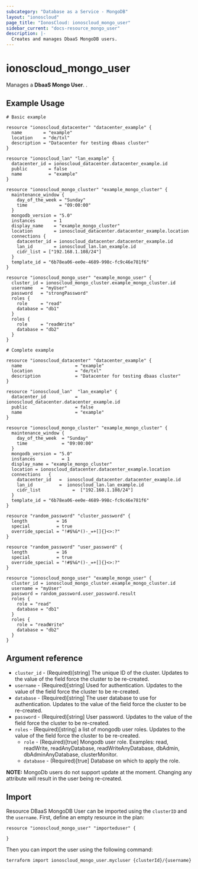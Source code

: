 ```yaml
---
subcategory: "Database as a Service - MongoDB"
layout: "ionoscloud"
page_title: "IonosCloud: ionoscloud_mongo_user"
sidebar_current: "docs-resource_mongo_user"
description: |-
  Creates and manages DbaaS MongoDB users.
---
```


# ionoscloud\_mongo_user

Manages a **DbaaS Mongo User**. .

## Example Usage

```hcl
# Basic example

resource "ionoscloud_datacenter" "datacenter_example" {
  name        = "example"
  location    = "de/txl"
  description = "Datacenter for testing dbaas cluster"
}

resource "ionoscloud_lan" "lan_example" {
  datacenter_id = ionoscloud_datacenter.datacenter_example.id
  public        = false
  name          = "example"
}

resource "ionoscloud_mongo_cluster" "example_mongo_cluster" {
  maintenance_window {
    day_of_the_week = "Sunday"
    time            = "09:00:00"
  }
  mongodb_version = "5.0"
  instances       = 1
  display_name    = "example_mongo_cluster"
  location        = ionoscloud_datacenter.datacenter_example.location
  connections {
    datacenter_id = ionoscloud_datacenter.datacenter_example.id
    lan_id        = ionoscloud_lan.lan_example.id
    cidr_list = ["192.168.1.108/24"]
  }
  template_id = "6b78ea06-ee0e-4689-998c-fc9c46e781f6"
}

resource "ionoscloud_mongo_user" "example_mongo_user" {
  cluster_id = ionoscloud_mongo_cluster.example_mongo_cluster.id
  username   = "myUser"
  password   = "strongPassword"
  roles {
    role     = "read"
    database = "db1"
  }
  roles {
    role     = "readWrite"
    database = "db2"
  }
}
```

```hcl
# Complete example

resource "ionoscloud_datacenter" "datacenter_example" {
  name                    = "example"
  location                = "de/txl"
  description             = "Datacenter for testing dbaas cluster"
}

resource "ionoscloud_lan"  "lan_example" {
  datacenter_id           = ionoscloud_datacenter.datacenter_example.id
  public                  = false
  name                    = "example"
}

resource "ionoscloud_mongo_cluster" "example_mongo_cluster" {
  maintenance_window {
    day_of_the_week  = "Sunday"
    time             = "09:00:00"
  }
  mongodb_version = "5.0"
  instances          = 1
  display_name = "example_mongo_cluster"
  location = ionoscloud_datacenter.datacenter_example.location
  connections   {
    datacenter_id   =  ionoscloud_datacenter.datacenter_example.id
    lan_id          =  ionoscloud_lan.lan_example.id
    cidr_list            =  ["192.168.1.108/24"]
  }
  template_id = "6b78ea06-ee0e-4689-998c-fc9c46e781f6"
}

resource "random_password" "cluster_password" {
  length           = 16
  special          = true
  override_special = "!#$%&*()-_=+[]{}<>:?"
}

resource "random_password" "user_password" {
  length           = 16
  special          = true
  override_special = "!#$%&*()-_=+[]{}<>:?"
}

resource "ionoscloud_mongo_user" "example_mongo_user" {
  cluster_id = ionoscloud_mongo_cluster.example_mongo_cluster.id
  username = "myUser"
  password = random_password.user_password.result
  roles {
    role = "read"
    database = "db1"
  }
  roles {
    role = "readWrite"
    database = "db2"
  }
}
```

## Argument reference

* `cluster_id` - (Required)[string] The unique ID of the cluster. Updates to the value of the field force the cluster to be re-created.
* `username` - (Required)[string] Used for authentication. Updates to the value of the field force the cluster to be re-created.
* `database` - (Required)[string] The user database to use for authentication. Updates to the value of the field force the cluster to be re-created.
* `password` - (Required)[string] User password. Updates to the value of the field force the cluster to be re-created.
* `roles` - (Required)[string] a list of mongodb user roles. Updates to the value of the field force the cluster to be re-created.
    * `role` - (Required)[true] Mongodb user role. Examples: read, readWrite, readAnyDatabase, readWriteAnyDatabase, dbAdmin, dbAdminAnyDatabase, clusterMonitor.
    * `database` - (Required)[true] Database on which to apply the role.

**NOTE:** MongoDb users do not support update at the moment. Changing any attribute will result in the user being re-created.

## Import

Resource DBaaS MongoDB User can be imported using the `clusterID` and the `username`.
First, define an empty resource in the plan:
```hcl
resource "ionoscloud_mongo_user" "importeduser" {
  
}
```
Then you can import the user using the following command:
```shell
terraform import ionoscloud_mongo_user.mycluser {clusterId}/{username}
```
